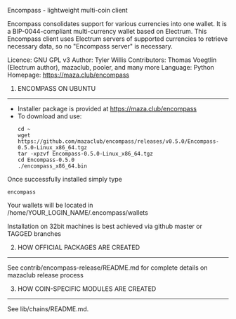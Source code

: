 Encompass - lightweight multi-coin client

Encompass consolidates support for various currencies into one wallet. It is a BIP-0044-compliant multi-currency wallet based on Electrum. This Encompass client uses Electrum servers of supported currencies to retrieve necessary data, so no "Encompass server" is necessary.

Licence: GNU GPL v3
Author: Tyler Willis
Contributors: Thomas Voegtlin (Electrum author), mazaclub, pooler, and many more
Language: Python
Homepage: https://maza.club/encompass

1. ENCOMPASS ON UBUNTU
----------------------

 - Installer package is provided at https://maza.club/encompass
 - To download and use:
    ```
    cd ~
    wget https://github.com/mazaclub/encompass/releases/v0.5.0/Encompass-0.5.0-Linux_x86_64.tgz
    tar -xpzvf Encompass-0.5.0-Linux_x86_64.tgz
    cd Encompass-0.5.0
    ./encompass_x86_64.bin
    ```


Once successfully installed simply type
   ```
   encompass
   ```
   Your wallets will be located in /home/YOUR_LOGIN_NAME/.encompass/wallets

Installation on 32bit machines is best achieved via github master or TAGGED branches

2. HOW OFFICIAL PACKAGES ARE CREATED
------------------------------------

See contrib/encompass-release/README.md for complete details on mazaclub release process

3. HOW COIN-SPECIFIC MODULES ARE CREATED
----------------------------------------

See lib/chains/README.md.
